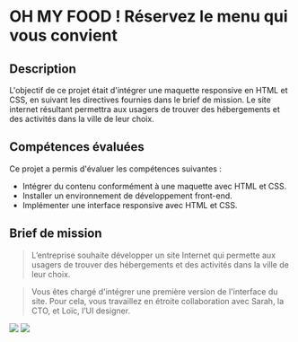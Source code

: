 # OH MY FOOD ! Réservez le menu qui vous convient


## Description

L'objectif de ce projet était d'intégrer une maquette responsive en HTML et CSS, en suivant les directives fournies dans le brief de mission. Le site internet résultant permettra aux usagers de trouver des hébergements et des activités dans la ville de leur choix.

## Compétences évaluées

Ce projet a permis d'évaluer les compétences suivantes :

- Intégrer du contenu conformément à une maquette avec HTML et CSS.
- Installer un environnement de développement front-end.
- Implémenter une interface responsive avec HTML et CSS.

## Brief de mission

> L’entreprise souhaite développer un site Internet qui permette aux usagers de trouver des hébergements et des activités dans la ville de leur choix.

> Vous êtes chargé d'intégrer une première version de l'interface du site. Pour cela, vous travaillez en étroite collaboration avec Sarah, la CTO, et Loïc, l’UI designer. 

![](https://img.shields.io/badge/CSS3-1572B6?style=for-the-badge&logo=css3&logoColor=white)
![](https://img.shields.io/badge/HTML5-E34F26?style=for-the-badge&logo=html5&logoColor=white)

